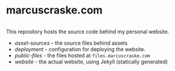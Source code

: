 # marcuscraske.com

<a href="LICENSE">
    <img src="https://img.shields.io/badge/license-MIT-blue.svg" alt="" />
</a>

This repository hosts the source code behind my personal website.

- *asset-sources* - the source files behind assets
- *deployment* - configuration for deploying the website.
- *public-files* - the files hosted at `files.marcuscraske.com`
- *website* - the actual website, using Jekyll (statically generated)
